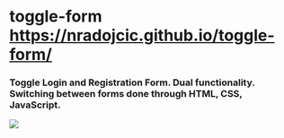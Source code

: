 # toggle-form <https://nradojcic.github.io/toggle-form/>
### Toggle Login and Registration Form. Dual functionality. Switching between forms done through HTML, CSS, JavaScript.

<img src="https://nradojcic.github.io/project-screenshots/Project-5.jpg" >
